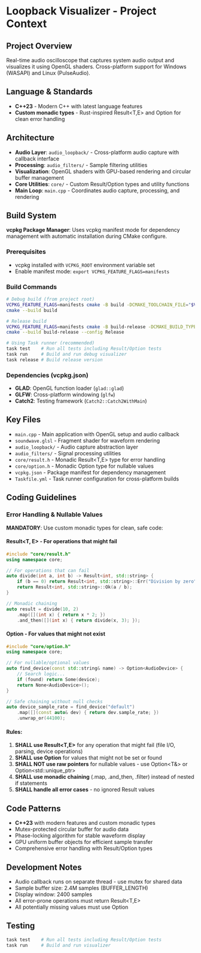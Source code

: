 # Loopback Visualizer - Project Context

## Project Overview
Real-time audio oscilloscope that captures system audio output and visualizes it using OpenGL shaders. Cross-platform support for Windows (WASAPI) and Linux (PulseAudio).

## Language & Standards
- **C++23** - Modern C++ with latest language features
- **Custom monadic types** - Rust-inspired Result<T,E> and Option<T> for clean error handling

## Architecture
- **Audio Layer**: `audio_loopback/` - Cross-platform audio capture with callback interface
- **Processing**: `audio_filters/` - Sample filtering utilities
- **Visualization**: OpenGL shaders with GPU-based rendering and circular buffer management
- **Core Utilities**: `core/` - Custom Result/Option types and utility functions
- **Main Loop**: `main.cpp` - Coordinates audio capture, processing, and rendering

## Build System
**vcpkg Package Manager**: Uses vcpkg manifest mode for dependency management with automatic installation during CMake configure.

### Prerequisites
- vcpkg installed with `VCPKG_ROOT` environment variable set
- Enable manifest mode: `export VCPKG_FEATURE_FLAGS=manifests`

### Build Commands
```bash
# Debug build (from project root)
VCPKG_FEATURE_FLAGS=manifests cmake -B build -DCMAKE_TOOLCHAIN_FILE="$VCPKG_ROOT/scripts/buildsystems/vcpkg.cmake" .
cmake --build build

# Release build  
VCPKG_FEATURE_FLAGS=manifests cmake -B build-release -DCMAKE_BUILD_TYPE=Release -DCMAKE_TOOLCHAIN_FILE="$VCPKG_ROOT/scripts/buildsystems/vcpkg.cmake" .
cmake --build build-release --config Release

# Using Task runner (recommended)
task test    # Run all tests including Result/Option tests
task run     # Build and run debug visualizer
task release # Build release version
```

### Dependencies (vcpkg.json)
- **GLAD**: OpenGL function loader (`glad::glad`)
- **GLFW**: Cross-platform windowing (`glfw`)  
- **Catch2**: Testing framework (`Catch2::Catch2WithMain`)

## Key Files
- `main.cpp` - Main application with OpenGL setup and audio callback
- `soundwave.glsl` - Fragment shader for waveform rendering
- `audio_loopback/` - Audio capture abstraction layer
- `audio_filters/` - Signal processing utilities
- `core/result.h` - Monadic Result<T,E> type for error handling
- `core/option.h` - Monadic Option<T> type for nullable values
- `vcpkg.json` - Package manifest for dependency management
- `Taskfile.yml` - Task runner configuration for cross-platform builds

## Coding Guidelines

### Error Handling & Nullable Values
**MANDATORY**: Use custom monadic types for clean, safe code:

#### Result<T, E> - For operations that might fail
```cpp
#include "core/result.h"
using namespace core;

// For operations that can fail
auto divide(int a, int b) -> Result<int, std::string> {
    if (b == 0) return Result<int, std::string>::Err("Division by zero");
    return Result<int, std::string>::Ok(a / b);
}

// Monadic chaining
auto result = divide(10, 2)
    .map([](int x) { return x * 2; })
    .and_then([](int x) { return divide(x, 3); });
```

#### Option<T> - For values that might not exist
```cpp
#include "core/option.h"
using namespace core;

// For nullable/optional values
auto find_device(const std::string& name) -> Option<AudioDevice> {
    // Search logic...
    if (found) return Some(device);
    return None<AudioDevice>();
}

// Safe chaining without null checks
auto device_sample_rate = find_device("default")
    .map([](const auto& dev) { return dev.sample_rate; })
    .unwrap_or(44100);
```

#### Rules:
1. **SHALL use Result<T,E>** for any operation that might fail (file I/O, parsing, device operations)
2. **SHALL use Option<T>** for values that might not be set or found
3. **SHALL NOT use raw pointers** for nullable values - use Option<T&> or Option<std::unique_ptr<T>>
4. **SHALL use monadic chaining** (.map, .and_then, .filter) instead of nested if statements
5. **SHALL handle all error cases** - no ignored Result values

## Code Patterns
- **C++23** with modern features and custom monadic types
- Mutex-protected circular buffer for audio data
- Phase-locking algorithm for stable waveform display
- GPU uniform buffer objects for efficient sample transfer
- Comprehensive error handling with Result/Option types

## Development Notes
- Audio callback runs on separate thread - use mutex for shared data
- Sample buffer size: 2.4M samples (BUFFER_LENGTH)
- Display window: 2400 samples
- All error-prone operations must return Result<T,E>
- All potentially missing values must use Option<T>

## Testing
```bash
task test    # Run all tests including Result/Option tests
task run     # Build and run visualizer
```